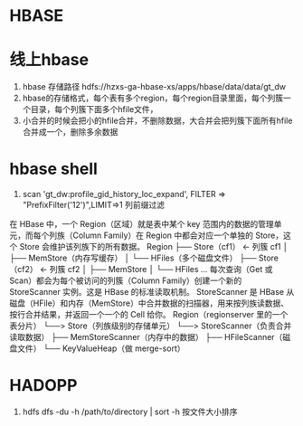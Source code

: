 # HBASE
# 线上hbase
1. hbase 存储路径  hdfs://hzxs-ga-hbase-xs/apps/hbase/data/data/gt_dw
2. hbase的存储格式，每个表有多个region，每个region目录里面，每个列簇一个目录，每个列簇下面多个hfile文件，
3. 小合并的时候会把小的hfile合并，不删除数据，大合并会把列簇下面所有hfile合并成一个，删除多余数据

# hbase shell
1. scan 'gt_dw:profile_gid_history_loc_expand', FILTER => "PrefixFilter('12')",LIMIT=>1  列前缀过滤

在 HBase 中，一个 Region（区域）就是表中某个 key 范围内的数据的管理单元，而每个列族（Column Family）在 Region 中都会对应一个单独的 Store，这个 Store 会维护该列族下的所有数据。
Region
├── Store（cf1）  ← 列簇 cf1
│   ├── MemStore（内存写缓存）
│   └── HFiles（多个磁盘文件）
├── Store（cf2）  ← 列簇 cf2
│   ├── MemStore
│   └── HFiles
...
每次查询（Get 或 Scan）都会为每个被访问的列簇（Column Family）创建一个新的 StoreScanner 实例。这是 HBase 的标准读取机制。
StoreScanner 是 HBase 从磁盘（HFile）和内存（MemStore）中合并数据的扫描器，用来按列族读数据、按行合并结果，并返回一个一个的 Cell 给你。
Region（regionserver 里的一个表分片）
└──> Store（列族级别的存储单元）
     └──> StoreScanner（负责合并读取数据）
           ├── MemStoreScanner（内存中的数据）
           ├── HFileScanner（磁盘文件）
           └── KeyValueHeap（做 merge-sort）


# HADOPP
1. hdfs dfs -du -h /path/to/directory | sort -h  按文件大小排序